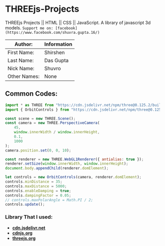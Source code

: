# THREEjs-Projects
THREEjs Projects || HTML || CSS || JavaScript. A library of javascript 3d models.
`Support me on: [facebook](https://www.facebook.com/shuvra.gupta.16/)`

Author: | Information |
------- | ------------- |
First Name: | Shirshen |
Last Name: | Das Gupta |
Nick Name: | Shuvro |
Other Names: | None |

## Common Codes: 
``` Javascript
import * as THREE from "https://cdn.jsdelivr.net/npm/three@0.125.2/build/three.module.js";
import { OrbitControls } from "https://cdn.jsdelivr.net/npm/three@0.125.2/examples/jsm/controls/OrbitControls.js";

const scene = new THREE.Scene();
const camera = new THREE.PerspectiveCamera(
    45,
    window.innerWidth / window.innerHeight,
    0.1,
    1000
);
camera.position.set(0, 0, 10);

const renderer = new THREE.WebGL1Renderer({ antialias: true });
renderer.setSize(window.innerWidth, window.innerHeight);
document.body.appendChild(renderer.domElement);

let controls = new OrbitControls(camera, renderer.domElement);
controls.minDistance = 35;
controls.maxDistance = 5000;
controls.enableDamping = true;
controls.dampingFactor = 0.05;
// controls.maxPolarAngle = Math.PI / 2;
controls.update();
```

### Library That I used: 
* **[cdn.jsdelivr.net](https://www.jsdelivr.com/)**
* **[cdnjs.org](https://cdnjs.com/)**
* **[threejs.org](https://threejs.org/)**
